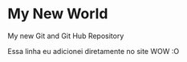 # My New    World
My new Git and Git Hub Repository 

Essa linha eu adicionei diretamente no site WOW :O

